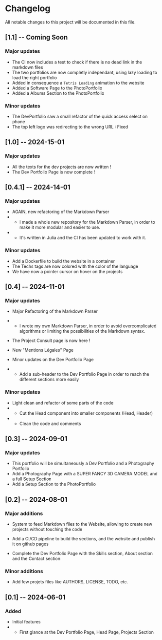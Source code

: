 # Changelog

All notable changes to this project will be documented in this file.

## [1.1] -- Coming Soon

### Major updates

- The CI now includes a test to check if there is no dead link in the markdown files
- The two portfolios are now completly independant, using lazy loading to load the right portfolio
- Added in consequence a `Tetris Loading` animation to the website
- Added a Software Page to the PhotoPortfolio
- Added a Albums Section to the PhotoPortfolio

### Minor updates

- The DevPortfolio saw a small refactor of the quick access select on phone
- The top left logo was redirecting to the wrong URL : Fixed

## [1.0] -- 2024-15-01

### Major updates

- All the texts for the dev projects are now written !
- The Dev Portfolio Page is now complete !

## [0.4.1] -- 2024-14-01

### Major updates

- AGAIN, new refactoring of the Markdown Parser
- - I made a whole new repository for the Markdown Parser, in order to make it more modular and easier to use.
- - It's written in Julia and the CI has been updated to work with it.

### Minor updates

- Add a Dockerfile to build the website in a container
- The Techs tags are now colored with the color of the language
- We have now a pointer cursor on hover on the projects

## [0.4] -- 2024-11-01

### Major updates

- Major Refactoring of the Markdown Parser
- - I wrote my own Markdown Parser, in order to avoid overcomplicated algorithms or limiting the possibilities of the Markdown syntax.

- The Project Consult page is now here !

- New "Mentions Légales" Page

- Minor updates on the Dev Portfolio Page
- - Add a sub-header to the Dev Portfolio Page in order to reach the different sections more easily

### Minor updates

- Light clean and refactor of some parts of the code
- - Cut the Head component into smaller components (Head, Header)
- - Clean the code and comments

## [0.3] -- 2024-09-01

### Major updates

- This portfolio will be simultaneously a Dev Portfolio and a Photography Portfolio
- Add a Photography Page with a SUPER FANCY 3D CAMERA MODEL and a full Setup Section
- Add a Setup Section to the PhotoPortfolio

## [0.2] -- 2024-08-01

### Major additions

- System to feed Markdown files to the Website, allowing to create new projects without touching the code

- Add a CI/CD pipeline to build the sections, and the website and publish it on github pages

- Complete the Dev Portfolio Page with the Skills section, About section and the Contact section

### Minor additions

- Add few projets files like AUTHORS, LICENSE, TODO, etc.

## [0.1] -- 2024-06-01

### Added

- Initial features
- - First glance at the Dev Portfolio Page, Head Page, Projects Section
